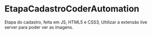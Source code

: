 # EtapaCadastroCoderAutomation
Etapa do cadastro, feita em JS, HTML5 e CSS3, Ultilizar a extensão live server para poder ver as imagens.
